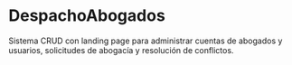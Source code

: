 # DespachoAbogados
Sistema CRUD con landing page para administrar cuentas de abogados y usuarios, solicitudes de abogacía y resolución de conflictos.
